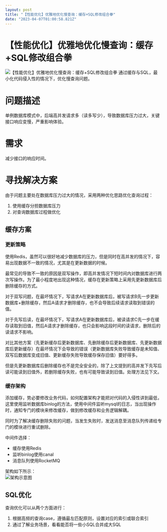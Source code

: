 ```yaml
---
layout: post
title: "【性能优化】优雅地优化慢查询：缓存+SQL修改组合拳"
date: "2023-04-07T01:00:58.821Z"
---
```

【性能优化】优雅地优化慢查询：缓存+SQL修改组合拳
==========================

![【性能优化】优雅地优化慢查询：缓存+SQL修改组合拳](https://img2023.cnblogs.com/blog/2847810/202304/2847810-20230406225224796-1143327127.png) 通过缓存与SQL，最小化代码侵入性的情况下，优化慢查询问题。

问题描述
====

单例数据库模式中，后端高并发请求多（读多写少），导致数据库压力过大，关键接口响应变慢，严重影响体验。

需求
==

减少接口的响应时间。

寻找解决方案
======

由于问题主要处在数据库压力过大的情况，采用两种优化思路优化查询过程：

1.  使用缓存分担数据库压力
2.  对查询数据库过程做优化

缓存方案
----

### 更新策略

使用Redis，虽然可以很好地减少数据库的压力，但是同时在高并发的情况下，容易出现数据不一致的情况，尤其是在更新数据的时候。

最常见的导致不一致的原因是双写操作，即高并发情况下短时间内对数据库进行两次写操作。为了最小程度地出现这种情况，缓存在更新策略上采用先更新数据库后删除缓存的方式。

对于双写问题，在最坏情况下，写请求A在更新数据库后，被写请求B先一步更新数据库+删除缓存，然后A请求才删除缓存，也不会导致后续请求读取到错误的值。

对于先写后读，在最坏情况下，写请求A在更新数据库后，被读请求C先一步在缓存读取到旧值，然后A请求才删除缓存，也只会影响这段时间的读请求，删除后的读请求不影响。

对比其他方案（先更新缓存后更新数据库、先删除缓存后更新数据库、先更新数据库后更新缓存）在最坏情况下会导致的错误（更新数据库失败导致缓存是未知值、双写后数据库变成旧值、更新缓存失败导致缓存保存旧值）要好得多。

但是先更新数据库后删除缓存也不是完全安全的，除了上文提到的高并发下先写后读可能读到旧值外，若删除缓存失败，也有可能导致读到旧值。处理方法见下文。

### 缓存架构

添加缓存，势必要修改业务代码，如何配置架构才能把对代码的入侵性讲到最低，这里使用监听数据库binlog的方法，使用中间件监听mysql的日志，当出现操作时，通知专门的模块来修改缓存，做到修改缓存和业务逻辑解耦。

同时为了解决缓存删除失败的问题，当发生失败时，发送消息至消息队列传递给专门的模块进行重试删除。

中间件选择：

*   缓存使用Redis
*   监听binlog使用canal
*   消息队列使用RocketMQ

架构如下所示：  
![架构示意图](https://img-blog.csdnimg.cn/c480995b4ed04b29b9e380e722a281d1.png)

SQL优化
-----

查询优化可以从两个方面进行：

1.  根据高频的查询case，遵循最左匹配原则，设置对应的索引或联合索引
2.  通过了解业务场景，看看能否将一些小SQL合并成大SQL